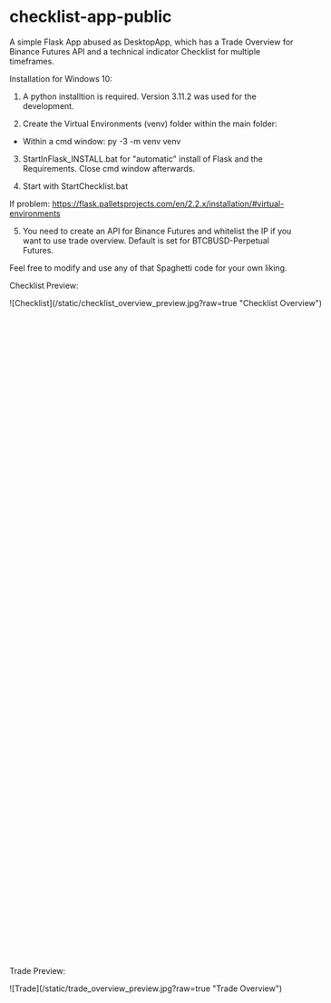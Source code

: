 # checklist-app-public
A simple Flask App abused as DesktopApp, which has a Trade Overview for Binance Futures API and a technical indicator Checklist for multiple timeframes.

Installation for Windows 10:

1) A python installtion is required. Version 3.11.2 was used for the development.

2) Create the Virtual Environments (venv) folder within the main folder:
- Within a cmd window: py -3 -m venv venv

3) StartInFlask_INSTALL.bat for "automatic" install of Flask and the Requirements. Close cmd window afterwards.

4) Start with StartChecklist.bat

If problem: https://flask.palletsprojects.com/en/2.2.x/installation/#virtual-environments

5) You need to create an API for Binance Futures and whitelist the IP if you want to use trade overview. Default is set for BTCBUSD-Perpetual Futures.

Feel free to modify and use any of that Spaghetti code for your own liking.

Checklist Preview:
<div style="width:707px ; height:1162px">
![Checklist](/static/checklist_overview_preview.jpg?raw=true "Checklist Overview")
</div>

Trade Preview:
<div style="width:706px ; height:1162px">
![Trade](/static/trade_overview_preview.jpg?raw=true "Trade Overview")
</div>